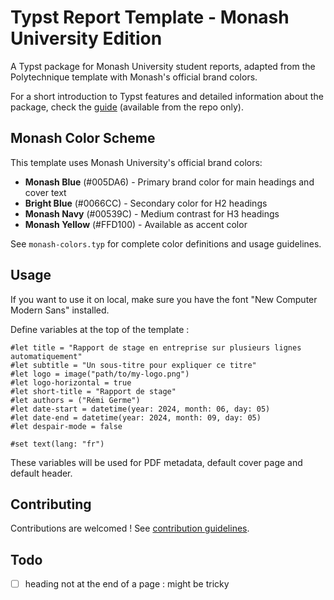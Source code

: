 # Typst Report Template - Monash University Edition

A Typst package for Monash University student reports, adapted from the Polytechnique template with Monash's official brand colors.

For a short introduction to Typst features and detailed information about the package, check the [guide](https://github.com/remigerme/typst-polytechnique/blob/main/guide.pdf) (available from the repo only).

## Monash Color Scheme

This template uses Monash University's official brand colors:
- **Monash Blue** (#005DA6) - Primary brand color for main headings and cover text
- **Bright Blue** (#0066CC) - Secondary color for H2 headings
- **Monash Navy** (#00539C) - Medium contrast for H3 headings
- **Monash Yellow** (#FFD100) - Available as accent color

See `monash-colors.typ` for complete color definitions and usage guidelines.

## Usage

If you want to use it on local, make sure you have the font "New Computer Modern Sans" installed.

Define variables at the top of the template :

```typc
#let title = "Rapport de stage en entreprise sur plusieurs lignes automatiquement"
#let subtitle = "Un sous-titre pour expliquer ce titre"
#let logo = image("path/to/my-logo.png")
#let logo-horizontal = true
#let short-title = "Rapport de stage"
#let authors = ("Rémi Germe")
#let date-start = datetime(year: 2024, month: 06, day: 05)
#let date-end = datetime(year: 2024, month: 09, day: 05)
#let despair-mode = false

#set text(lang: "fr")
```

These variables will be used for PDF metadata, default cover page and default header.

## Contributing

Contributions are welcomed ! See [contribution guidelines](CONTRIBUTING.md).

## Todo

- [ ] heading not at the end of a page : might be tricky
